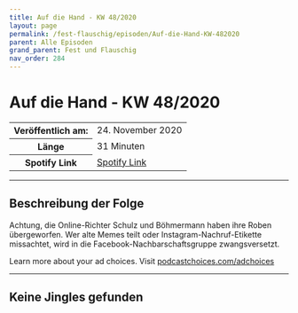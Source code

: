 ```yaml
---
title: Auf die Hand - KW 48/2020
layout: page
permalink: /fest-flauschig/episoden/Auf-die-Hand-KW-482020
parent: Alle Episoden
grand_parent: Fest und Flauschig
nav_order: 284
---
```


# Auf die Hand - KW 48/2020
<table class="resp-table dcf-table dcf-table-responsive dcf-table-bordered dcf-table-striped dcf-w-100%">
                    <tbody>
                        <tr>
                            <th scope="row">Veröffentlich am:</th>
                            <td data-label="Veröffentlich am:">24. November 2020</td>
                        </tr>
                        <tr>
                            <th scope="row">Länge </th>
                            <td data-label="Länge ">31 Minuten</td>
                        </tr><tr>
                                <th scope="row">Spotify Link</th>
                                <td data-label="Spotify Link"><a href="https://open.spotify.com/episode/4D4dvaWUekrPJ4srKzSF7Z">Spotify Link</a></td>
                            </tr></tbody>
                </table>

***

## Beschreibung der Folge

<div>
<p>Achtung, die Online-Richter Schulz und Böhmermann haben ihre Roben übergeworfen. Wer alte Memes teilt oder Instagram-Nachruf-Etikette missachtet, wird in die Facebook-Nachbarschaftsgruppe zwangsversetzt.</p><p> </p><p>Learn more about your ad choices. Visit <a href="https://podcastchoices.com/adchoices">podcastchoices.com/adchoices</a></p>  
</div>

***

## Keine Jingles gefunden